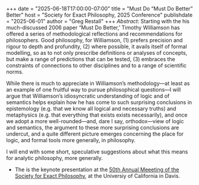 +++
date = "2025-06-18T17:00:00-07:00"
title = "Must Do &ldquo;Must Do Better&rdquo; Better"
host = "Society for Exact Philosophy, 2025 Conference"
publishdate = "2025-06-01"
author = "Greg Restall"
+++
*Abstract*: 
Starting with the his much-discussed 2006 paper &ldquo;Must Do Better,&rsquo;
Timothy Williamson has offered a series of methodological reflections and
recommendations for philosophers. Good philosophy, for Williamson, (1) prefers
precision and rigour to depth and profundity, (2) where possible, it avails
itself of formal modelling, so as to not only prescribe definitions or analyses
of concepts, but make a range of predictions that can be tested, (3) embraces
the constraints of connections to other disciplines and to a range of
scientific norms. 

While there is much to appreciate in Williamson&rsquo;s
methodology—at least as an example of one fruitful way to pursue
philosophical questions—I will argue that Williamson’s idiosyncratic
understanding of logic and of semantics helps explain how he has come to such
surprising conclusions in epistemology (e.g. that we know all logical and
necessary truths) and metaphysics (e.g. that everything that exists exists
necessarily), and once we adopt a more well-rounded—and, dare I say,
orthodox—view of logic and semantics, the argument to these more surprising
conclusions are undercut, and a quite different picture emerges concerning the
place for logic, and formal tools more generally, in philosophy.

I will end
with some short, speculative suggestions about what this means for analytic
philosophy, more generally.

* The is the keynote presentation at the [50th Annual Meeeting of the Society for Exact Philosophy](https://meta.phil.ufl.edu/host/sep/meeting.html), at the Universiy of California in Davis. 

